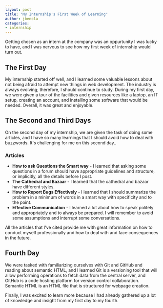 ```yaml
---
layout: post
title: "My Internship's First Week of Learning"
author: jbenola
categories:
- internship
---
```


Getting chosen as an intern at the company was an oppurtunity I was lucky to have, and I was nervous to see how my first week of internship would turn out.

## The First Day

My internship started off well, and I learned some valuable lessons about not being afraid to attempt new things in web development. The industry is always evolving; therefore, I should continue to study. During my first day, we were given a tour of the facilities and given resources like a laptop, an IT setup, creating an account, and installing some software that would be needed. Overall, it was great and enjoyable.

## The Second and Third Days

On the second day of my internship, we are given the task of doing some articles, and I have so many learnings that I should avoid how to deal with buzzwords. It's challenging for me on this second day..

### Articles

* **How to ask Questions the Smart way** - I learned that asking some questions in a forum should have appropriate guidelines and structure, or implicitly, all the details before I post.
* **The Cathedral and Bazaar** - I learned that the cathedral and bazaar have different styles.
* **How to Report Bugs Effectively** - I learned that I should summarize the problem in a minimum of words in a smart way with specificity and to the point.
* **Effective Communication** - I learned a lot about how to speak politely and appropriately and to always be prepared. I will remember to avoid some assumptions and interrupt some conversations.

All the articles that I've cited provide me with great information on how to conduct myself professionally and how to deal with and face consequences in the future.

## Fourth Day
We were tasked with familiarizing ourselves with Git and GitHub and reading about semantic HTML, and I learned Git is a versioning tool that will allow performing operations to fetch data from the central server, and GitHub is a code hosting platform for version control collaboration. Semantic HTML is an HTML file that is structured for webpage creation.

Finally, I was excited to learn more because I had already gathered up a lot of knowledge and insight from my first day to my fourth.